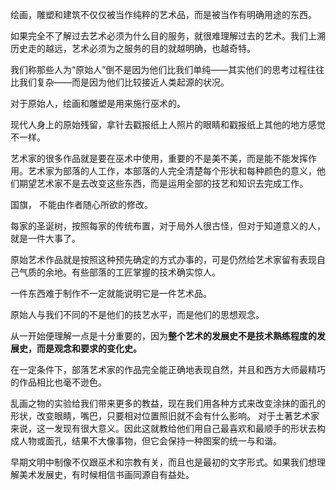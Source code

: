 
绘画，雕塑和建筑不仅仅被当作纯粹的艺术品，而是被当作有明确用途的东西。

如果完全不了解过去艺术必须为什么目的服务，就很难理解过去的艺术。我们上溯历史走的越远，艺术必须为之服务的目的就越明确，也越奇特。

我们称那些人为“原始人”倒不是因为他们比我们单纯——其实他们的思考过程往往比我们复杂——而是因为他们比较接近人类起源的状况。

对于原始人，绘画和雕塑是用来施行巫术的。

现代人身上的原始残留，拿针去戳报纸上人照片的眼睛和戳报纸上其他的地方感觉不一样。

艺术家的很多作品就是要在巫术中使用，重要的不是美不美，而是能不能发挥作用。艺术家为部落的人工作，本部落的人完全清楚每个形状和每种颜色的意义，他们期望艺术家不是去改变这些东西，而是运用全部的技艺和知识去完成工作。

国旗， 不能由作者随心所欲的修改。

每家的圣诞树，按照每家的传统布置，对于局外人很古怪，但对于知道意义的人，就是一件大事了。

原始艺术作品就是按照这种预先确定的方式办事的，可是仍然给艺术家留有表现自己气质的余地。有些部落的工匠掌握的技术确实惊人。

一件东西难于制作不一定就能说明它是一件艺术品。

原始人与我们不同的不是他们的技艺水平，而是他们的思想观念。

从一开始便理解一点是十分重要的，因为**整个艺术的发展史不是技术熟练程度的发展史，而是观念和要求的变化史。**

在一定条件下，部落艺术家的作品完全能正确地表现自然，并且和西方大师最精巧的作品相比也毫不逊色。


乱画之物的实验给我们带来更多的教益，现在我们用各种方式来改变涂抹的面孔的形状，改变眼睛，嘴巴，只要相对位置照旧就不会有什么影响。
对于土著艺术家来说，这一发现有很大意义。因此这就教给他们用自己最喜欢和最顺手的形状去构成人物或面孔，结果不大像事物，但它会保持一种图案的统一与和谐。

早期文明中制像不仅跟巫术和宗教有关，而且也是最初的文字形式。如果我们想理解美术发展史，有时候相信书画同源自有益处。


  